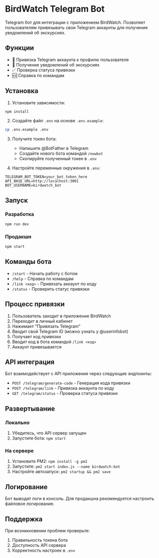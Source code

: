 # BirdWatch Telegram Bot

Telegram бот для интеграции с приложением BirdWatch. Позволяет пользователям привязывать свои Telegram аккаунты для получения уведомлений об экскурсиях.

## Функции

- 🔗 Привязка Telegram аккаунта к профилю пользователя
- 📱 Получение уведомлений об экскурсиях
- ✅ Проверка статуса привязки
- 🆘 Справка по командам

## Установка

1. Установите зависимости:
```bash
npm install
```

2. Создайте файл `.env` на основе `.env.example`:
```bash
cp .env.example .env
```

3. Получите токен бота:
   - Напишите @BotFather в Telegram
   - Создайте нового бота командой `/newbot`
   - Скопируйте полученный токен в `.env`

4. Настройте переменные окружения в `.env`:
```env
TELEGRAM_BOT_TOKEN=your_bot_token_here
API_BASE_URL=http://localhost:3001
BOT_USERNAME=birdwatch_bot
```

## Запуск

### Разработка
```bash
npm run dev
```

### Продакшн
```bash
npm start
```

## Команды бота

- `/start` - Начать работу с ботом
- `/help` - Справка по командам
- `/link <код>` - Привязать аккаунт по коду
- `/status` - Проверить статус привязки

## Процесс привязки

1. Пользователь заходит в приложение BirdWatch
2. Переходит в личный кабинет
3. Нажимает "Привязать Telegram"
4. Вводит свой Telegram ID (можно узнать у @userinfobot)
5. Получает код привязки
6. Вводит код в бота командой `/link <код>`
7. Аккаунт привязывается

## API интеграция

Бот взаимодействует с API приложения через следующие эндпоинты:

- `POST /telegram/generate-code` - Генерация кода привязки
- `POST /telegram/link` - Привязка аккаунта по коду
- `GET /telegram/status` - Проверка статуса привязки

## Развертывание

### Локально
1. Убедитесь, что API сервер запущен
2. Запустите бота: `npm start`

### На сервере
1. Установите PM2: `npm install -g pm2`
2. Запустите: `pm2 start index.js --name birdwatch-bot`
3. Настройте автозапуск: `pm2 startup && pm2 save`

## Логирование

Бот выводит логи в консоль. Для продакшна рекомендуется настроить файловое логирование.

## Поддержка

При возникновении проблем проверьте:
1. Правильность токена бота
2. Доступность API сервера
3. Корректность настроек в `.env`
